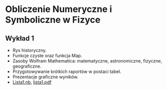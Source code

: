 # Obliczenie Numeryczne i Symboliczne w Fizyce
## Wykład 1
- Rys historyczny. 
- Funkcje czyste oraz funkcja Map. 
- Zasoby Wolfram Mathematica: matematyczne, astronomiczne, fizyczne, geograficzne. 
- Przygotowywanie krótkich raportów w postaci tabel. 
- Prezentacje graficzne wyników.
- <a id="raw-url" href="https://github.com/kgraczyk/onisf/blob/main/Lista1_2021.nb" download> Lista1.nb</a>, <a id="raw-url" href="https://github.com/kgraczyk/onisf/blob/main/Lista1_2021.pdf" download>lista1.pdf</a>
